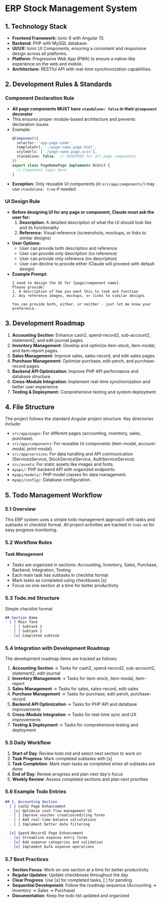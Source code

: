 # ERP Stock Management System

## 1. Technology Stack

- **Frontend Framework:** Ionic 6 with Angular 13.
- **Backend:** PHP with MySQL database.
- **UI/UX:** Ionic UI Components, ensuring a consistent and responsive design across all platforms.
- **Platform:** Progressive Web App (PWA) to ensure a native-like experience on the web and mobile.
- **Architecture:** RESTful API with real-time synchronization capabilities.

## 2. Development Rules & Standards

### Component Declaration Rule
- **All page components MUST have `standalone: false` in their `@Component` decorator**
- This ensures proper module-based architecture and prevents declaration issues
- Example:
  ```typescript
  @Component({
    selector: 'app-page-name',
    templateUrl: './page-name.page.html',
    styleUrls: ['./page-name.page.scss'],
    standalone: false,  // REQUIRED for all page components
  })
  export class PageNamePage implements OnInit {
    // Component logic here
  }
  ```
- **Exception:** Only reusable UI components (in `src/app/components/`) may use `standalone: true` if needed

### UI Design Rule
- **Before designing UI for any page or component, Claude must ask the user for:**
  1. **Description:** A detailed description of what the UI should look like and its functionality
  2. **Reference:** Visual reference (screenshots, mockups, or links to similar designs)
- **User Options:**
  - User can provide both description and reference
  - User can provide only description (no reference)
  - User can provide only reference (no description)
  - User can decline to provide either (Claude will proceed with default design)
- **Example Prompt:**
  ```
  I need to design the UI for [page/component name]. 
  Please provide:
  1. A description of how you want this to look and function
  2. Any reference images, mockups, or links to similar designs
  
  You can provide both, either, or neither - just let me know your preference.
  ```

## 3. Development Roadmap

1.  **Accounting Section:** Enhance cash2, spend-record2, sub-account2, statement2, and edit-journal pages.
2.  **Inventory Management:** Develop and optimize item-stock, item-modal, and item-report pages.
3.  **Sales Management:** Improve sales, sales-record, and edit-sales pages.
4.  **Purchase Management:** Optimize purchase, edit-perch, and purchase-record pages.
5.  **Backend API Optimization:** Improve PHP API performance and database structure.
6.  **Cross-Module Integration:** Implement real-time synchronization and better user experience.
7.  **Testing & Deployment:** Comprehensive testing and system deployment.

## 4. File Structure

The project follows the standard Angular project structure. Key directories include:

- `src/app/pages`: For different pages (accounting, inventory, sales, purchase).
- `src/app/components`: For reusable UI components (item-modal, account-modal, print-modal).
- `src/app/services`: For data handling and API communication (ServicesService, StockServiceService, AuthServiceService).
- `src/assets`: For static assets like images and fonts.
- `myapi/`: PHP backend API with organized endpoints.
- `myapi/models/`: PHP model classes for data management.
- `myapi/config/`: Database configuration.

## 5. Todo Management Workflow

### 5.1 Overview
This ERP system uses a simple todo management approach with tasks and subtasks in checklist format. All project activities are tracked in `todo.md` for easy progress monitoring.

### 5.2 Workflow Rules

#### Task Management
- Tasks are organized in sections: Accounting, Inventory, Sales, Purchase, Backend, Integration, Testing
- Each main task has subtasks in checklist format
- Mark tasks as completed using checkboxes [x]
- Focus on one section at a time for better productivity

### 5.3 Todo.md Structure

Simple checklist format:
```markdown
## Section Name
- [ ] Main Task
  - [ ] Subtask 1
  - [ ] Subtask 2
  - [x] Completed subtask
```

### 5.4 Integration with Development Roadmap

The development roadmap items are tracked as follows:

1. **Accounting Section** → Tasks for cash2, spend-record2, sub-account2, statement2, edit-journal
2. **Inventory Management** → Tasks for item-stock, item-modal, item-report
3. **Sales Management** → Tasks for sales, sales-record, edit-sales
4. **Purchase Management** → Tasks for purchase, edit-perch, purchase-record
5. **Backend API Optimization** → Tasks for PHP API and database improvements
6. **Cross-Module Integration** → Tasks for real-time sync and UX improvements
7. **Testing & Deployment** → Tasks for comprehensive testing and deployment

### 5.5 Daily Workflow

1. **Start of Day**: Review todo.md and select next section to work on
2. **Task Progress**: Mark completed subtasks with [x]
3. **Task Completion**: Mark main tasks as completed when all subtasks are done
4. **End of Day**: Review progress and plan next day's focus
5. **Weekly Review**: Assess completed sections and plan next priorities

### 5.6 Example Todo Entries

```markdown
## 1. Accounting Section
- [ ] Cash2 Page Enhancement
  - [x] Optimize cash flow management UI
  - [ ] Improve voucher creation/editing forms
  - [ ] Add real-time balance calculations
  - [ ] Implement better date filtering

- [x] Spend-Record2 Page Enhancement
  - [x] Streamline expense entry forms
  - [x] Add expense categories and validation
  - [x] Implement bulk expense operations
```

### 5.7 Best Practices

- **Section Focus**: Work on one section at a time for better productivity
- **Regular Updates**: Update checkboxes throughout the day
- **Clear Progress**: Use [x] for completed tasks, [ ] for pending
- **Sequential Development**: Follow the roadmap sequence (Accounting → Inventory → Sales → Purchase)
- **Documentation**: Keep the todo list updated and organized
